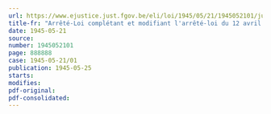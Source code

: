 ```yaml
---
url: https://www.ejustice.just.fgov.be/eli/loi/1945/05/21/1945052101/justel
title-fr: "Arrêté-Loi complétant et modifiant l'arrêté-loi du 12 avril 1945, relatif à l'inscription obligatoire en vue de la mise au travail et à la mobilisation civile de personnes et d'entreprises"
date: 1945-05-21
source:
number: 1945052101
page: 888888
case: 1945-05-21/01
publication: 1945-05-25
starts:
modifies:
pdf-original:
pdf-consolidated:
---
```


